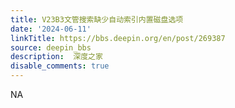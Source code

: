 ```yaml
---
title: V23B3文管搜索缺少自动索引内置磁盘选项
date: '2024-06-11'
linkTitle: https://bbs.deepin.org/en/post/269387
source: deepin_bbs
description:  深度之家 
disable_comments: true
---
```

NA
